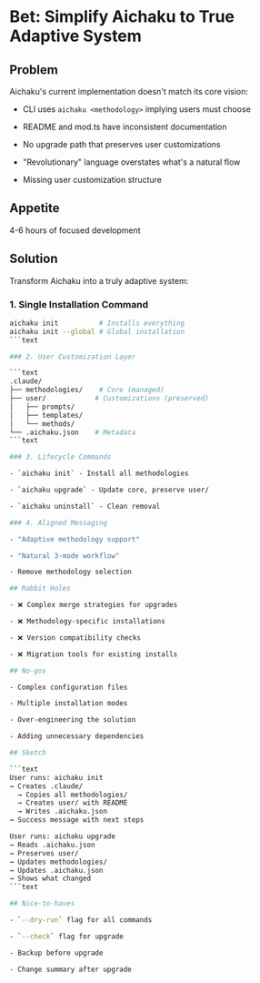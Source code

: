 # Bet: Simplify Aichaku to True Adaptive System

## Problem

Aichaku's current implementation doesn't match its core vision:

- CLI uses `aichaku <methodology>` implying users must choose

- README and mod.ts have inconsistent documentation

- No upgrade path that preserves user customizations

- "Revolutionary" language overstates what's a natural flow

- Missing user customization structure

## Appetite

4-6 hours of focused development

## Solution

Transform Aichaku into a truly adaptive system:

### 1. Single Installation Command

````bash
aichaku init          # Installs everything
aichaku init --global # Global installation
```text

### 2. User Customization Layer

```text
.claude/
├── methodologies/    # Core (managed)
├── user/            # Customizations (preserved)
│   ├── prompts/
│   ├── templates/
│   └── methods/
└── .aichaku.json    # Metadata
```text

### 3. Lifecycle Commands

- `aichaku init` - Install all methodologies

- `aichaku upgrade` - Update core, preserve user/

- `aichaku uninstall` - Clean removal

### 4. Aligned Messaging

- "Adaptive methodology support"

- "Natural 3-mode workflow"

- Remove methodology selection

## Rabbit Holes

- ❌ Complex merge strategies for upgrades

- ❌ Methodology-specific installations

- ❌ Version compatibility checks

- ❌ Migration tools for existing installs

## No-gos

- Complex configuration files

- Multiple installation modes

- Over-engineering the solution

- Adding unnecessary dependencies

## Sketch

```text
User runs: aichaku init
→ Creates .claude/
  → Copies all methodologies/
  → Creates user/ with README
  → Writes .aichaku.json
→ Success message with next steps

User runs: aichaku upgrade
→ Reads .aichaku.json
→ Preserves user/
→ Updates methodologies/
→ Updates .aichaku.json
→ Shows what changed
```text

## Nice-to-haves

- `--dry-run` flag for all commands

- `--check` flag for upgrade

- Backup before upgrade

- Change summary after upgrade
````

